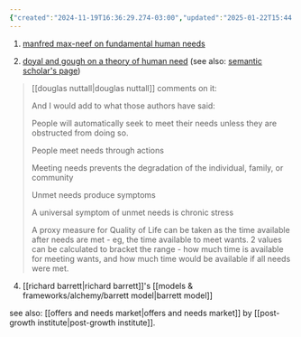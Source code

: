 ```yaml
---
{"created":"2024-11-19T16:36:29.274-03:00","updated":"2025-01-22T15:44:15.058-03:00","tags":["concept","alchemy","design","🌱"],"relevancescore":98,"notestage":["🌱"],"dg-publish":true,"permalink":"/concepts/alchemy/needs/","dgPassFrontmatter":true}
---
```


1) [manfred max-neef on fundamental human needs](https://en.wikipedia.org/wiki/Manfred_Max-Neef%27s_Fundamental_human_needs)

2) [doyal and gough on a theory of human need]() (see also: [semantic scholar's page](https://www.semanticscholar.org/paper/A-Theory-of-Human-Need-Doyal-Gough/7bb1532eb7ffe9f1a1a472b7b7007f2cfc3a0ece))

> [[douglas nuttall\|douglas nuttall]] comments on it:
> 
> And I would add to what those authors have said:  
  > 
> People will automatically seek to meet their needs unless they are obstructed from doing so.  
  > 
> People meet needs through actions  
  > 
> Meeting needs prevents the degradation of the individual, family, or community  
  > 
> Unmet needs produce symptoms  
  > 
> A universal symptom of unmet needs is chronic stress  
  > 
 > A proxy measure for Quality of Life can be taken as the time available after needs are met - eg, the time available to meet wants. 2 values can be calculated to bracket the range - how much time is available for meeting wants, and how much time would be available if all needs were met.

4) [[richard barrett\|richard barrett]]'s [[models & frameworks/alchemy/barrett model\|barrett model]]

see also: [[offers and needs market\|offers and needs market]] by [[post-growth institute\|post-growth institute]].